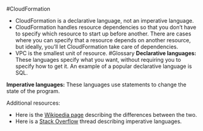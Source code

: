 #CloudFormation
* CloudFormation is a declarative language, not an imperative language.
* CloudFormation handles resource dependencies so that you don’t have to specify which resource to start up before another. There are cases where you can specify that a resource depends on another resource, but ideally, you’ll let CloudFormation take care of dependencies.
* VPC is the smallest unit of resource.
#Glossary
**Declarative languages:** These languages specify what you want, without requiring you to specify how to get it. An example of a popular declarative language is SQL.

**Imperative languages:** These languages use statements to change the state of the program.

Additional resources:

* Here is the [Wikipedia page](https://en.wikipedia.org/wiki/Imperative_programming) describing the differences between the two.
* Here is a [Stack Overflow](https://stackoverflow.com/questions/17826380/what-is-difference-between-functional-and-imperative-programming-languages) thread describing imperative languages.